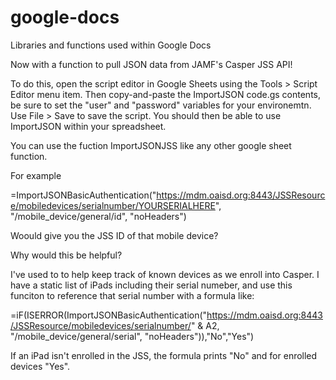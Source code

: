 google-docs
===========

Libraries and functions used within Google Docs

Now with a function to pull JSON data from JAMF's Casper JSS API!

To do this, open the script editor in Google Sheets using the Tools > Script Editor menu item. Then copy-and-paste the ImportJSON code.gs contents, be sure to set the "user" and "password" variables for your environemtn. Use File > Save to save the script. You should then be able to use ImportJSON within your spreadsheet.

You can use the fuction ImportJSONJSS like any other google sheet function.

For example

=ImportJSONBasicAuthentication("https://mdm.oaisd.org:8443/JSSResource/mobiledevices/serialnumber/YOURSERIALHERE", "/mobile_device/general/id", "noHeaders")

Woould give you the JSS ID of that mobile device?

Why would this be helpful?

I've used to to help keep track of known devices as we enroll into Casper. I have a static list of iPads including their serial numeber, and use this funciton to reference that serial number with a formula like:

=iF(ISERROR(ImportJSONBasicAuthentication("https://mdm.oaisd.org:8443/JSSResource/mobiledevices/serialnumber/" & A2, "/mobile_device/general/serial", "noHeaders")),"No","Yes")

If an iPad isn't enrolled in the JSS, the formula prints "No" and for enrolled devices "Yes".
